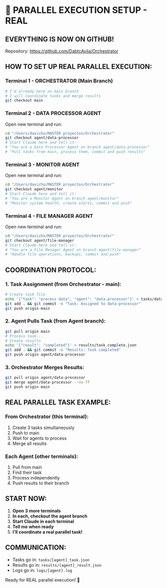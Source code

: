 # 🚀 PARALLEL EXECUTION SETUP - REAL

## EVERYTHING IS NOW ON GITHUB!
Repository: https://github.com/DabtcAvila/Orchestrator

## HOW TO SET UP REAL PARALLEL EXECUTION:

### Terminal 1 - ORCHESTRATOR (Main Branch)
```bash
# I'm already here on main branch
# I will coordinate tasks and merge results
git checkout main
```

### Terminal 2 - DATA PROCESSOR AGENT
Open new terminal and run:
```bash
cd "/Users/davicho/MASTER proyectos/Orchestrator"
git checkout agent/data-processor
# Start Claude here and tell it:
# "You are a Data Processor Agent on branch agent/data-processor"
# "Pull tasks from main, process them, commit and push results"
```

### Terminal 3 - MONITOR AGENT
Open new terminal and run:
```bash
cd "/Users/davicho/MASTER proyectos/Orchestrator"
git checkout agent/monitor
# Start Claude here and tell it:
# "You are a Monitor Agent on branch agent/monitor"
# "Monitor system health, create alerts, commit and push"
```

### Terminal 4 - FILE MANAGER AGENT
Open new terminal and run:
```bash
cd "/Users/davicho/MASTER proyectos/Orchestrator"
git checkout agent/file-manager
# Start Claude here and tell it:
# "You are a File Manager Agent on branch agent/file-manager"
# "Handle file operations, backups, commit and push"
```

## COORDINATION PROTOCOL:

### 1. Task Assignment (from Orchestrator - main):
```bash
# Create task file
echo '{"task": "process data", "agent": "data-processor"}' > tasks/data_processor_task.json
git add . && git commit -m "Task: Assigned to data-processor"
git push origin main
```

### 2. Agent Pulls Task (from Agent branch):
```bash
git pull origin main
# Process task...
# Create results
echo '{"result": "completed"}' > results/task_complete.json
git add . && git commit -m "Results: Task completed"
git push origin agent/data-processor
```

### 3. Orchestrator Merges Results:
```bash
git pull origin agent/data-processor
git merge agent/data-processor --no-ff
git push origin main
```

## REAL PARALLEL TASK EXAMPLE:

### From Orchestrator (this terminal):
1. Create 3 tasks simultaneously
2. Push to main
3. Wait for agents to process
4. Merge all results

### Each Agent (other terminals):
1. Pull from main
2. Find their task
3. Process independently
4. Push results to their branch

## START NOW:

1. **Open 3 more terminals**
2. **In each, checkout the agent branch**
3. **Start Claude in each terminal**
4. **Tell me when ready**
5. **I'll coordinate a real parallel task!**

## COMMUNICATION:
- Tasks go in: `tasks/[agent]_task.json`
- Results go in: `results/[agent]_result.json`
- Logs go in: `logs/[agent].log`

Ready for REAL parallel execution! 🎯